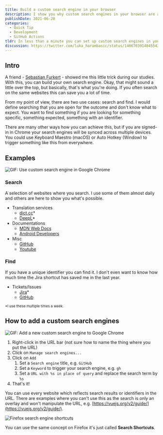 ```yaml
---
title: Build a custom search engine in your browser
description: I show you why custom search engines in your browser are a nice tool and how I use them.
publishDate: 2021-06-20
categories:
  - Quick Tip
  - Development
  - GitHub Actions
tldr: In less than a minute you can set up custom search engines in your browser to speed up your day-to-day tasks.
discussion: https://twitter.com/luka_harambasic/status/1406703914045542405
---
```


## Intro

A friend - [Sebastian Furkert](https://www.linkedin.com/in/sebastian-furkert/) - showed me this little trick during our studies. With this, you can build your own search engine. Okay, that might sound a little over the top, but basically, that's what you're doing. If you often search on the same websites this can save you a lot of time.

From my point of view, there are two use cases: search and find. I would define searching that you are open for the outcome and don't know what to expect. You want to find something if you are looking for something specific, something expected, something with an identifier.

There are many other ways how you can achieve this, but if you are signed-in in Chrome your search engines will be synced across multiple devices. You could use Keyboard Maestro (macOS) or Auto Hotkey (Window) to trigger something like this from everywhere.

## Examples

![GIF: Use custom search engine in Google Chrome](/posts/custom-search-engines-in-your-browser/usage.gif)

### Search

A selection of websites where you search. I use some of them almost daily and others are here to show you what's possible.

- Translation services
  - [dict.cc](https://www.dict.cc/)\*
  - [DeepL](https://www.deepl.com/)\*
- Documentations
  - [MDN Web Docs](https://developer.mozilla.org/en-US/)
  - [Android Developers](https://developer.android.com/)
- Misc
  - [GitHub](https://github.com/)
  - [Youtube](https://www.youtube.com/)

### Find

If you have a unique identifier you can find it. I don't even want to know how much time the Jira shortcut has saved me in the last year.

- Tickets/Issues
  - [Jira](https://www.atlassian.com/de/software/jira)\*
  - [GitHub](https://github.com/)

<small>\*I use these multiple times a week.</small>

## How to add a custom search engines

![GIF: Add a new custom search engine to Google Chrome](/posts/custom-search-engines-in-your-browser/add.gif)

1. Right-click in the URL bar (not sure how to name the thing where you put the URL)
2. Click on `Manage search engines...`
3. Click on `Add`
   1. Set a `Search engine` title, e.g. `GitHub`
   2. Set a `Keyword` to trigger your search engine, e.g. `gh`
   3. Set a `URL with %s in place of query` and replace the search term by `%s`
4. That's it!

You can use every website which reflects search results or identifiers in the URL. There are examples where you can't use this as the search is only an overlay and won't manipulate the URL, e.g. [https://vuejs.org/v2/guide/](https://vuejs.org/v2/guide/).

![Firefox search engine shortcuts](/posts/custom-search-engines-in-your-browser/firefox.png)

You can use the same concept on Firefox it's just called **Search Shortcuts**.
